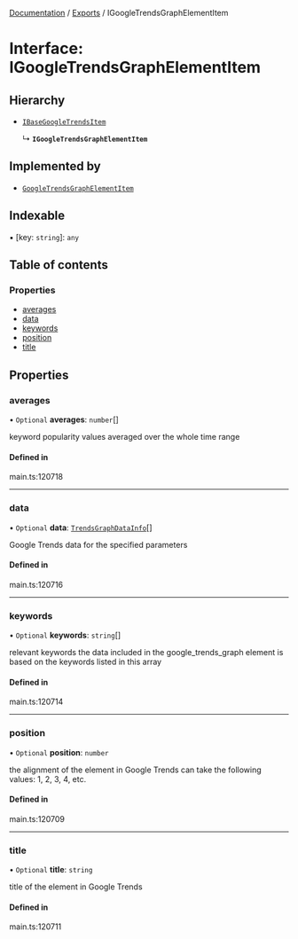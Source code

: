 [Documentation](../README.md) / [Exports](../modules.md) / IGoogleTrendsGraphElementItem

# Interface: IGoogleTrendsGraphElementItem

## Hierarchy

- [`IBaseGoogleTrendsItem`](IBaseGoogleTrendsItem.md)

  ↳ **`IGoogleTrendsGraphElementItem`**

## Implemented by

- [`GoogleTrendsGraphElementItem`](../classes/GoogleTrendsGraphElementItem.md)

## Indexable

▪ [key: `string`]: `any`

## Table of contents

### Properties

- [averages](IGoogleTrendsGraphElementItem.md#averages)
- [data](IGoogleTrendsGraphElementItem.md#data)
- [keywords](IGoogleTrendsGraphElementItem.md#keywords)
- [position](IGoogleTrendsGraphElementItem.md#position)
- [title](IGoogleTrendsGraphElementItem.md#title)

## Properties

### averages

• `Optional` **averages**: `number`[]

keyword popularity values averaged over the whole time range

#### Defined in

main.ts:120718

___

### data

• `Optional` **data**: [`TrendsGraphDataInfo`](../classes/TrendsGraphDataInfo.md)[]

Google Trends data for the specified parameters

#### Defined in

main.ts:120716

___

### keywords

• `Optional` **keywords**: `string`[]

relevant keywords
the data included in the google_trends_graph element is based on the keywords listed in this array

#### Defined in

main.ts:120714

___

### position

• `Optional` **position**: `number`

the alignment of the element in Google Trends
can take the following values: 1, 2, 3, 4, etc.

#### Defined in

main.ts:120709

___

### title

• `Optional` **title**: `string`

title of the element in Google Trends

#### Defined in

main.ts:120711

